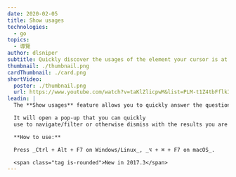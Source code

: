 ```yaml
---
date: 2020-02-05
title: Show usages
technologies:
  - go
topics:
  - 導覽
author: dlsniper
subtitle: Quickly discover the usages of the element your cursor is at
thumbnail: ./thumbnail.png
cardThumbnail: ./card.png
shortVideo:
  poster: ./thumbnail.png
  url: https://www.youtube.com/watch?v=taKlZlicpwM&list=PLM-t1Z4tbFflkIOaap4P-BV30ZrZwrDld&index=19
leadin: |
  The **Show usages** feature allows you to quickly answer the question "Where's this element used?"

  It will open a pop-up that you can quickly
  use to navigate/filter or otherwise dismiss with the results you are looking for.

  **How to use:**

  Press _Ctrl + Alt + F7 on Windows/Linux_, _⌥ + ⌘ + F7 on macOS_.

  <span class="tag is-rounded">New in 2017.3</span>
---
```


